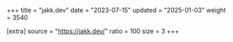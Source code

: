 +++
title = "jakk.dev"
date = "2023-07-15"
updated = "2025-01-03"
weight = 3540

[extra]
source = "https://jakk.dev/"
ratio = 100
size = 3
+++
